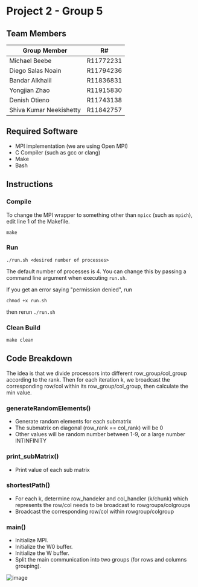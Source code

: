 # Project 2 - Group 5
## Team Members
| Group Member                      | R# |
|---------------------------|-----------|
| Michael Beebe             | R11772231 |
| Diego Salas Noain         | R11794236 |
| Bandar Alkhalil           | R11836831 |
| Yongjian Zhao             | R11915830 |
| Denish Otieno             | R11743138 |
| Shiva Kumar Neekishetty   | R11842757 |

## Required Software
- MPI implementation (we are using Open MPI)
- C Compiler (such as gcc or clang)
- Make
- Bash

## Instructions
### Compile
To change the MPI wrapper to something other than `mpicc` (such as `mpich`), edit line 1 of the Makefile.
```
make
```

### Run
```
./run.sh <desired number of processes>
```
The default number of processes is 4. You can change this by passing a command line argument when executing `run.sh`.

If you get an error saying "permission denied", run
```
chmod +x run.sh
```
then rerun `./run.sh`

### Clean Build
```
make clean
```

## Code Breakdown
The idea is that we divide processors into different row_group/col_group according to the rank. Then for each iteration k, we broadcast the corresponding row/col within its row_group/col_group, then calculate the min value.

### generateRandomElements()
- Generate random elements for each submatrix
- The submatrix on diagonal (row_rank == col_rank) will be 0
- Other values will be random number between 1-9, or a large number INTINFINITY

### print_subMatrix()
- Print value of each sub matrix

### shortestPath()
- For each k, determine row_handeler and col_handler (k/chunk) which represents the row/col needs to be broadcast to rowgroups/colgroups
- Broadcast the corresponding row/col within rowgroup/colgroup

### main()
-	Initialize MPI. 
-	Initialize the W0 buffer. 
-	Initialize the W buffer. 
-	Split the main communication into two groups (for rows and columns grouping).

![image](https://github.com/michael-beebe/cs5379-parallel-processing/assets/113784916/ed3297a3-f5c9-401d-b19f-397741877cc8)

